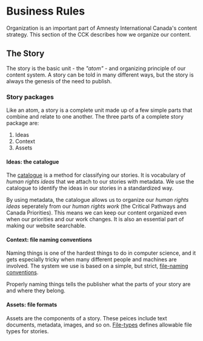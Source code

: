 Business Rules 
==================================================

Organization is an important part of Amnesty International Canada's content strategy. This section of the CCK describes how we organize our content.

## The Story

The story is the basic unit - the _"atom"_ - and organizing principle of our content system. A story can be told in many different ways, but the story is always the genesis of the need to publish. 

### Story packages

Like an atom, a story is a complete unit made up of a few simple parts that combine and relate to one another. The three parts of a complete story package are:

1. Ideas
1. Context
1. Assets

#### Ideas: the catalogue

The [catalogue](/catalogue.md) is a method for classifying our stories. It is vocabulary of _human rights ideas_ that we attach to our stories with metadata. We use the catalogue to identify the ideas in our stories in a standardized way.

By using metadata, the catalogue allows us to organize our _human rights ideas_ seperately from our _human rights work_ (the Critical Pathways and Canada Priorities). This means we can keep our content organized even when our priorities and our work changes. It is also an essential part of making our website searchable.

#### Context: file naming conventions

Naming things is one of the hardest things to do in computer science, and it gets especially tricky when many different people and machines are involved. The system we use is based on a simple, but strict, [file-naming conventions](/file-names.md).

Properly naming things tells the publisher what the parts of your story are and where they belong.

#### Assets: file formats

Assets are the components of a story. These peices include text documents, metadata, images, and so on. [File-types](/formats/README.md) defines allowable file types for stories. 
